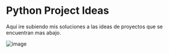# Python Project Ideas
Aquí ire subiendo mis soluciones a las ideas de proyectos que se encuentran mas abajo.


![image](https://user-images.githubusercontent.com/56122751/90594564-17a74f80-e1c1-11ea-98e6-0630e9243090.png)
